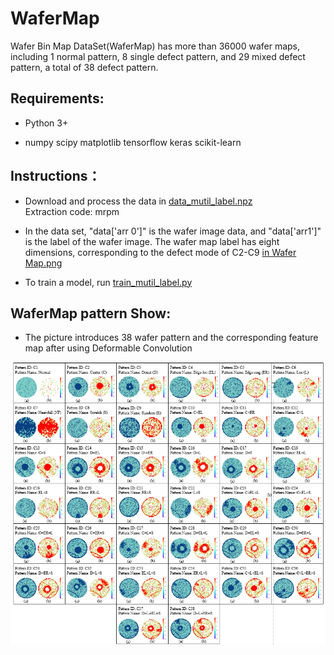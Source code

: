 # WaferMap

Wafer Bin Map DataSet(WaferMap) has more than 36000 wafer maps, including 1 normal pattern, 8 single defect pattern, and 29 mixed defect pattern, a total of 38 defect pattern.

## Requirements:

* Python 3+

* numpy scipy matplotlib tensorflow keras scikit-learn

## Instructions：
* Download and process the data in [data_mutil_label.npz](https://pan.baidu.com/s/19aEazgpLMBPBzjePSCTgHw)\
Extraction code: mrpm

* In the data set, "data['arr 0']" is the wafer image data, and "data['arr1']" is the label of the wafer image. The wafer map label has eight dimensions, corresponding to the defect mode of C2-C9 [in Wafer Map.png](Wafer%20Map.png)

* To train a model, run [train_mutil_label.py](train_mutil_label.py)

## WaferMap pattern Show:
* The picture introduces 38 wafer pattern and the corresponding feature map after using Deformable Convolution

![](https://github.com/Junliangwangdhu/WaferMap/blob/master/Wafer%20Map.png)
